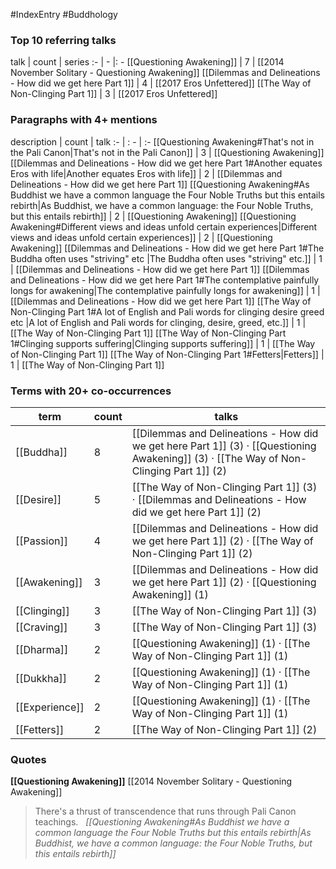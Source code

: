 #IndexEntry #Buddhology

### Top 10 referring talks
talk | count | series
:- | - |: -
[[Questioning Awakening]] | 7 | [[2014 November Solitary - Questioning Awakening]]
[[Dilemmas and Delineations - How did we get here Part 1]] | 4 | [[2017 Eros Unfettered]]
[[The Way of Non-Clinging Part 1]] | 3 | [[2017 Eros Unfettered]]

### Paragraphs with 4+ mentions
description | count | talk
:- | : - | :-
[[Questioning Awakening#That's not in the Pali Canon\|That's not in the Pali Canon]] | 3 | [[Questioning Awakening]]
[[Dilemmas and Delineations - How did we get here Part 1#Another equates Eros with life\|Another equates Eros with life]] | 2 | [[Dilemmas and Delineations - How did we get here Part 1]]
[[Questioning Awakening#As Buddhist we have a common language the Four Noble Truths but this entails rebirth\|As Buddhist, we have a common language: the Four Noble Truths, but this entails rebirth]] | 2 | [[Questioning Awakening]]
[[Questioning Awakening#Different views and ideas unfold certain experiences\|Different views and ideas unfold certain experiences]] | 2 | [[Questioning Awakening]]
[[Dilemmas and Delineations - How did we get here Part 1#The Buddha often uses "striving" etc \|The Buddha often uses "striving" etc.]] | 1 | [[Dilemmas and Delineations - How did we get here Part 1]]
[[Dilemmas and Delineations - How did we get here Part 1#The contemplative painfully longs for awakening\|The contemplative painfully longs for awakening]] | 1 | [[Dilemmas and Delineations - How did we get here Part 1]]
[[The Way of Non-Clinging Part 1#A lot of English and Pali words for clinging desire greed etc \|A lot of English and Pali words for clinging, desire, greed, etc.]] | 1 | [[The Way of Non-Clinging Part 1]]
[[The Way of Non-Clinging Part 1#Clinging supports suffering\|Clinging supports suffering]] | 1 | [[The Way of Non-Clinging Part 1]]
[[The Way of Non-Clinging Part 1#Fetters\|Fetters]] | 1 | [[The Way of Non-Clinging Part 1]]

### Terms with 20+ co-occurrences
term | count | talks
-|-|-
[[Buddha]] | 8 | <span class="counts">[[Dilemmas and Delineations - How did we get here Part 1]] (3) · [[Questioning Awakening]] (3) · [[The Way of Non-Clinging Part 1]] (2)</span> 
[[Desire]] | 5 | <span class="counts">[[The Way of Non-Clinging Part 1]] (3) · [[Dilemmas and Delineations - How did we get here Part 1]] (2)</span> 
[[Passion]] | 4 | <span class="counts">[[Dilemmas and Delineations - How did we get here Part 1]] (2) · [[The Way of Non-Clinging Part 1]] (2)</span> 
[[Awakening]] | 3 | <span class="counts">[[Dilemmas and Delineations - How did we get here Part 1]] (2) · [[Questioning Awakening]] (1)</span> 
[[Clinging]] | 3 | <span class="counts">[[The Way of Non-Clinging Part 1]] (3)</span> 
[[Craving]] | 3 | <span class="counts">[[The Way of Non-Clinging Part 1]] (3)</span> 
[[Dharma]] | 2 | <span class="counts">[[Questioning Awakening]] (1) · [[The Way of Non-Clinging Part 1]] (1)</span> 
[[Dukkha]] | 2 | <span class="counts">[[Questioning Awakening]] (1) · [[The Way of Non-Clinging Part 1]] (1)</span> 
[[Experience]] | 2 | <span class="counts">[[Questioning Awakening]] (1) · [[The Way of Non-Clinging Part 1]] (1)</span> 
[[Fetters]] | 2 | <span class="counts">[[The Way of Non-Clinging Part 1]] (2)</span> 

### Quotes
**[[Questioning Awakening]]**
<span class="counts">[[2014 November Solitary - Questioning Awakening]]</span>
> There's a thrust of transcendence that runs through Pali Canon teachings. &nbsp;&nbsp;<span class="counts">_[[Questioning Awakening#As Buddhist we have a common language the Four Noble Truths but this entails rebirth|As Buddhist, we have a common language: the Four Noble Truths, but this entails rebirth]]_</span>


